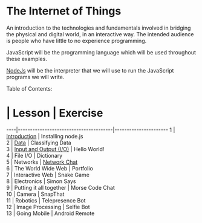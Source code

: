 The Internet of Things
===========

An introduction to the technologies and fundamentals involved in bridging the physical and digital world, in an interactive way. The intended audience is people who have little to no experience programming.

JavaScript will be the programming language which will be used throughout these examples. 

[NodeJs](http://nodejs.org) will be the interpreter that we will use to run the JavaScript programs we will write.

Table of Contents:

 #  | Lesson                                | Exercise       
----|---------------------------------------|----------------------
 1  | [Introduction](chapter1.md)           | Installing node.js   
 2  | [Data](chapter2.md)                   | Classifying Data     
 3  | [Input and Output (I/O)](chapter3.md) | Hello World!         
 4  | File I/O                              | Dictionary           
 5  | Networks                              | [Network Chat](examples/network_chat/README.md)         
 6  | The World Wide Web                    | Portfolio            
 7  | Interactive Web                       | Snake Game           
 8  | Electronics                           | Simon Says           
 9  | Putting it all together               | Morse Code Chat      
 10 | Camera                                | SnapThat             
 11 | Robotics                              | Telepresence Bot     
 12 | Image Processing                      | Selfie Bot       
 13 | Going Mobile                          | Android Remote
